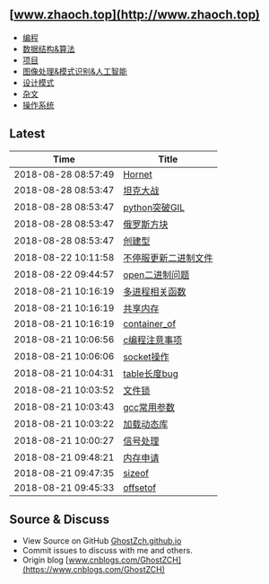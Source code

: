 ## [www.zhaoch.top](http://www.zhaoch.top)
+ [编程](编程)
+ [数据结构&算法](数据结构&算法)
+ [项目](项目)
+ [图像处理&模式识别&人工智能](图像处理&模式识别&人工智能)
+ [设计模式](设计模式)
+ [杂文](杂文)
+ [操作系统](操作系统)
## Latest 

|Time|Title|
|--|--|
|2018-08-28 08:57:49|[Hornet](项目/Hornet.md)|
|2018-08-28 08:53:47|[坦克大战](项目/坦克大战.md)|
|2018-08-28 08:53:47|[python突破GIL](编程/python/python突破GIL.md)|
|2018-08-28 08:53:47|[俄罗斯方块](项目/俄罗斯方块.md)|
|2018-08-28 08:53:47|[创建型](设计模式/创建型.md)|
|2018-08-22 10:11:58|[不停服更新二进制文件](操作系统/linux/不停服更新二进制文件.md)|
|2018-08-22 09:44:57|[open二进制问题](杂文/open二进制问题.md)|
|2018-08-21 10:16:19|[多进程相关函数](编程/c_cpp/多进程相关函数.md)|
|2018-08-21 10:16:19|[共享内存](编程/c_cpp/共享内存.md)|
|2018-08-21 10:16:19|[container_of](编程/c_cpp/container_of.md)|
|2018-08-21 10:06:56|[c编程注意事项](编程/c_cpp/c编程注意事项.md)|
|2018-08-21 10:06:06|[socket操作](编程/c_cpp/socket操作.md)|
|2018-08-21 10:04:31|[table长度bug](编程/lua/table长度bug.md)|
|2018-08-21 10:03:52|[文件锁](编程/c_cpp/文件锁.md)|
|2018-08-21 10:03:43|[gcc常用参数](编程/c_cpp/gcc常用参数.md)|
|2018-08-21 10:03:22|[加载动态库](编程/c_cpp/加载动态库.md)|
|2018-08-21 10:00:27|[信号处理](编程/c_cpp/信号处理.md)|
|2018-08-21 09:48:21|[内存申请](编程/c_cpp/内存申请.md)|
|2018-08-21 09:47:35|[sizeof](编程/c_cpp/sizeof.md)|
|2018-08-21 09:45:33|[offsetof](编程/c_cpp/offsetof.md)|
## Source & Discuss

+ View Source on GitHub [GhostZch.github.io](https://github.com/GhostZCH/GhostZch.github.io/)
+ Commit issues to discuss with me and others.
+ Origin blog [www.cnblogs.com/GhostZCH](https://www.cnblogs.com/GhostZCH)

